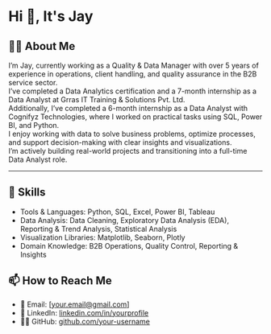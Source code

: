 
<h1>Hi 👋, It's Jay</h1>


## 👨‍💼 About Me

I’m Jay, currently working as a Quality & Data Manager with over 5 years of experience in operations, client handling, and quality assurance in the B2B service sector.  
I’ve completed a Data Analytics certification and a 7-month internship as a Data Analyst at Grras IT Training & Solutions Pvt. Ltd.  
Additionally, I’ve completed a 6-month internship as a Data Analyst with Cognifyz Technologies, where I worked on practical tasks using SQL, Power BI, and Python.  
I enjoy working with data to solve business problems, optimize processes, and support decision-making with clear insights and visualizations.  
I’m actively building real-world projects and transitioning into a full-time Data Analyst role.

---

## 🧰 Skills

- Tools & Languages: Python, SQL, Excel, Power BI, Tableau
- Data Analysis: Data Cleaning, Exploratory Data Analysis (EDA), Reporting & Trend Analysis, Statistical Analysis 
- Visualization Libraries: Matplotlib, Seaborn, Plotly
- Domain Knowledge: B2B Operations, Quality Control, Reporting & Insights
 
## 📫 How to Reach Me

- 📧 Email: [your.email@gmail.com]  
- 💼 LinkedIn: [linkedin.com/in/yourprofile](#)  
- 🧑‍💻 GitHub: [github.com/your-username](#)


<!--
**Jay-Malvi/Jay-Malvi** is a ✨ _special_ ✨ repository because its `README.md` (this file) appears on your GitHub profile.

Here are some ideas to get you started:

- 🔭 I’m currently working on ...
- 🌱 I’m currently learning ...
- 👯 I’m looking to collaborate on ...
- 🤔 I’m looking for help with ...
- 💬 Ask me about ...
- 📫 How to reach me: ...
- 😄 Pronouns: ...
- ⚡ Fun fact: ...
-->
